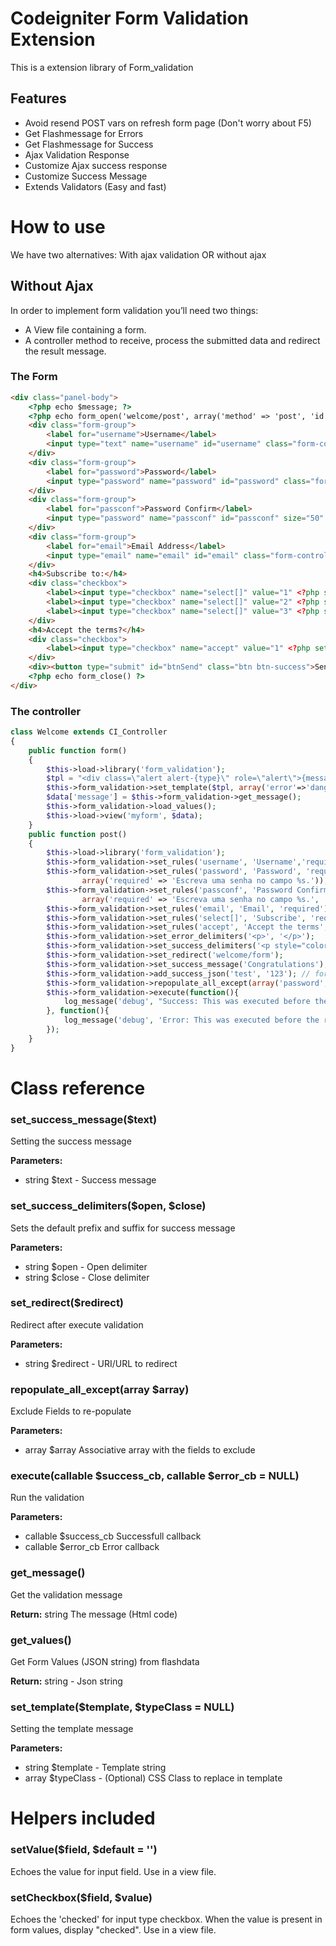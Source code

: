 # Codeigniter Form Validation Extension
This is a extension library of Form_validation
## Features
* Avoid resend POST vars on refresh form page (Don't worry about F5)
* Get Flashmessage for Errors
* Get Flashmessage for Success
* Ajax Validation Response
* Customize Ajax success response
* Customize Success Message
* Extends Validators (Easy and fast)

# How to use
We have two alternatives: With ajax validation OR without ajax
## Without Ajax
In order to implement form validation you’ll need two things:
* A View file containing a form.
* A controller method to receive, process the submitted data and redirect the result message.
### The Form
```html
<div class="panel-body">
    <?php echo $message; ?>
    <?php echo form_open('welcome/post', array('method' => 'post', 'id' => 'frmCadastro')); ?>
    <div class="form-group">
        <label for="username">Username</label>
        <input type="text" name="username" id="username" class="form-control" size="50" value="<?php setValue('username') ?>">
    </div>
    <div class="form-group">
        <label for="password">Password</label>
        <input type="password" name="password" id="password" class="form-control" size="50">
    </div>
    <div class="form-group">
        <label for="passconf">Password Confirm</label>
        <input type="password" name="passconf" id="passconf" size="50" class="form-control">
    </div>
    <div class="form-group">
        <label for="email">Email Address</label>
        <input type="email" name="email" id="email" class="form-control" size="50" value="<?php setValue('email') ?>">
    </div>
    <h4>Subscribe to:</h4>
    <div class="checkbox">
        <label><input type="checkbox" name="select[]" value="1" <?php setCheckbox('select', '1') ?>> Newsletter</label>
        <label><input type="checkbox" name="select[]" value="2" <?php setCheckbox('select', '2') ?>> Promotions</label>
        <label><input type="checkbox" name="select[]" value="3" <?php setCheckbox('select', '3') ?>> Free stuff</label>
    </div>
    <h4>Accept the terms?</h4>
    <div class="checkbox">
        <label><input type="checkbox" name="accept" value="1" <?php setCheckbox('accept', '1') ?>> I accept</label>
    </div>
    <div><button type="submit" id="btnSend" class="btn btn-success">Send</button></div>
    <?php echo form_close() ?>
</div>
```
### The controller

```php
class Welcome extends CI_Controller
{
    public function form()
    {
        $this->load->library('form_validation');
        $tpl = "<div class=\"alert alert-{type}\" role=\"alert\">{message}</div>";
        $this->form_validation->set_template($tpl, array('error'=>'danger'));
        $data['message'] = $this->form_validation->get_message();
        $this->form_validation->load_values();
        $this->load->view('myform', $data);
    }
    public function post()
    {
        $this->load->library('form_validation');
        $this->form_validation->set_rules('username', 'Username','required');
        $this->form_validation->set_rules('password', 'Password', 'required',
                array('required' => 'Escreva uma senha no campo %s.'));
        $this->form_validation->set_rules('passconf', 'Password Confirmation', 'required|matches[password]', 
                array('required' => 'Escreva uma senha no campo %s.', 'matches'=>'Password não coincide'));
        $this->form_validation->set_rules('email', 'Email', 'required');
        $this->form_validation->set_rules('select[]', 'Subscribe', 'required');
        $this->form_validation->set_rules('accept', 'Accept the terms', 'required');
        $this->form_validation->set_error_delimiters('<p>', '</p>');
        $this->form_validation->set_success_delimiters('<p style="color: green">', '</p>');
        $this->form_validation->set_redirect('welcome/form');
        $this->form_validation->set_success_message('Congratulations');
        $this->form_validation->add_success_json('test', '123'); // for ajax request
        $this->form_validation->repopulate_all_except(array('password', 'passconf'));
        $this->form_validation->execute(function(){ 
            log_message('debug', "Success: This was executed before the redirect (or before the response ajax)");
        }, function(){
            log_message('debug', 'Error: This was executed before the redirect (or before the response ajax)');
        });
    }
}
```

# Class reference
### set_success_message($text)
Setting the success message

**Parameters:**

* string $text - Success message
### set_success_delimiters($open, $close)
Sets the default prefix and suffix for success message

**Parameters:**

* string $open - Open delimiter
* string $close - Close delimiter

### set_redirect($redirect)
Redirect after execute validation

**Parameters:**

* string $redirect - URI/URL to redirect

### repopulate_all_except(array $array)
Exclude Fields to re-populate

**Parameters:**

* array $array Associative array with the fields to exclude

### execute(callable $success_cb, callable $error_cb = NULL)
Run the validation

**Parameters:**

* callable $success_cb Successfull callback
* callable $error_cb Error callback


### get_message()
Get the validation message

**Return:** string The message (Html code)
### get_values()
Get Form Values (JSON string) from flashdata

**Return:** string - Json string
### set_template($template, $typeClass = NULL)
Setting the template message

**Parameters:**

* string $template - Template string
* array $typeClass - (Optional) CSS Class to replace in template

# Helpers included
### setValue($field, $default = '')
Echoes the value for input field. Use in a view file. 
### setCheckbox($field, $value)
Echoes the 'checked' for input type checkbox. When the value is present in form values, display "checked". Use in a view file. 
